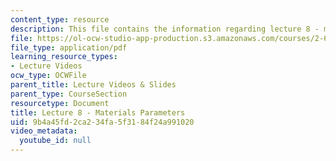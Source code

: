 ```yaml
---
content_type: resource
description: This file contains the information regarding lecture 8 - materials parameters.
file: https://ol-ocw-studio-app-production.s3.amazonaws.com/courses/2-627-fundamentals-of-photovoltaics-fall-2013/9b4a45fd2ca234fa5f3184f24a991020_MIT2_627F13_lec08.pdf
file_type: application/pdf
learning_resource_types:
- Lecture Videos
ocw_type: OCWFile
parent_title: Lecture Videos & Slides
parent_type: CourseSection
resourcetype: Document
title: Lecture 8 - Materials Parameters
uid: 9b4a45fd-2ca2-34fa-5f31-84f24a991020
video_metadata:
  youtube_id: null
---
```

